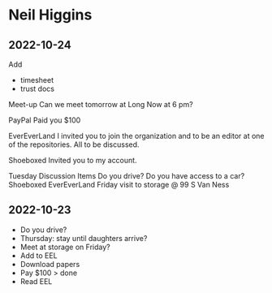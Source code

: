 # Neil Higgins

## 2022-10-24
Add
* timesheet
* trust docs

Meet-up
Can we meet tomorrow at Long Now at 6 pm?

PayPal
Paid you $100

EverEverLand
I invited you to join the organization and to be an editor at one of the repositories. All to be discussed.

Shoeboxed
Invited you to my account.

Tuesday Discussion Items
Do you drive? Do you have access to a car?
Shoeboxed
EverEverLand
Friday visit to storage @ 99 S Van Ness


## 2022-10-23

* Do you drive?
* Thursday: stay until daughters arrive?
* Meet at storage on Friday?
* Add to EEL
* Download papers
* Pay $100 > done
* Read EEL

